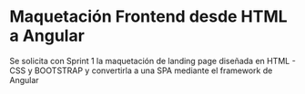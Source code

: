 # Maquetación Frontend desde HTML a Angular
Se solicita con Sprint 1 la maquetación de landing page diseñada en HTML - CSS y BOOTSTRAP y convertirla a una SPA mediante el framework de Angular
